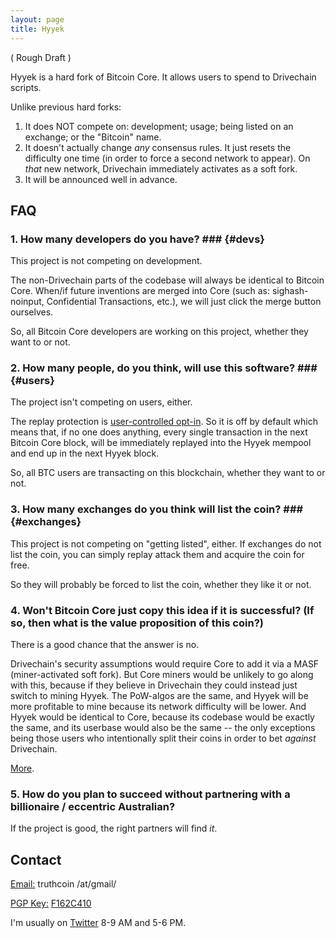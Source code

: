 ```yaml
---
layout: page
title: Hyyek
---
```


( Rough Draft )

Hyyek is a hard fork of Bitcoin Core. It allows users to spend to Drivechain scripts.

Unlike previous hard forks:

1. It does NOT compete on: development; usage; being listed on an exchange; or the "Bitcoin" name.
2. It doesn't actually change *any* consensus rules. It just resets the difficulty one time (in order to force a second network to appear). On *that* new network, Drivechain immediately activates as a soft fork.
3. It will be announced well in advance.

## FAQ

### 1. How many developers do you have? ### {#devs}

This project is not competing on development.

The non-Drivechain parts of the codebase will always be identical to Bitcoin Core. When/if future inventions are merged into Core (such as: sighash-noinput, Confidential Transactions, etc.), we will just click the merge button ourselves.

So, all Bitcoin Core developers are working on this project, whether they want to or not.

### 2. How many people, do you think, will use this software? ### {#users}

The project isn't competing on users, either.

The replay protection is [user-controlled opt-in](http://www.truthcoin.info/blog/garp/). So it is off by default which means that, if no one does anything, every single transaction in the next Bitcoin Core block, will be immediately replayed into the Hyyek mempool and end up in the next Hyyek block.

So, all BTC users are transacting on this blockchain, whether they want to or not.

### 3. How many exchanges do you think will list the coin? ### {#exchanges}

This project is not competing on "getting listed", either. If exchanges do not list the coin, you can simply replay attack them and acquire the coin for free.

So they will probably be forced to list the coin, whether they like it or not.

### 4. Won't Bitcoin Core just copy this idea if it is successful? (If so, then what is the value proposition of this coin?)

There is a good chance that the answer is no.

Drivechain's security assumptions would require Core to add it via a MASF (miner-activated soft fork). But Core miners would be unlikely to go along with this, because if they believe in Drivechain they could instead just switch to mining Hyyek. The PoW-algos are the same, and Hyyek will be more profitable to mine because its network difficulty will be lower. And Hyyek would be identical to Core, because its codebase would be exactly the same, and its userbase would also be the same -- the only exceptions being those users who intentionally split their coins in order to bet *against* Drivechain.

[More](http://www.truthcoin.info/blog/imex/).

### 5. How do you plan to succeed without partnering with a billionaire / eccentric Australian?

If the project is good, the right partners will find *it*.

<!--

### 5. Are Hard Forks Evil?

Opinions on them differ. [I've argued](http://www.truthcoin.info/blog/against-the-hard-fork/) that they set a horrible precendent. [Others](https://twitter.com/spencernoon/status/933135469520531456) have [different](https://www.youtube.com/watch?v=6-ms68Ircus) views.

-->

## Contact

<p><u>Email:</u> truthcoin /at/gmail/</p>
<p><u>PGP Key:</u> <a href="https://pgp.mit.edu/pks/lookup?op=get&search=0xAA4B3330F162C410">F162C410</a></p>
<p>I'm usually on <a href="https://twitter.com/Truthcoin">Twitter</a> 8-9 AM and 5-6 PM.</p>

